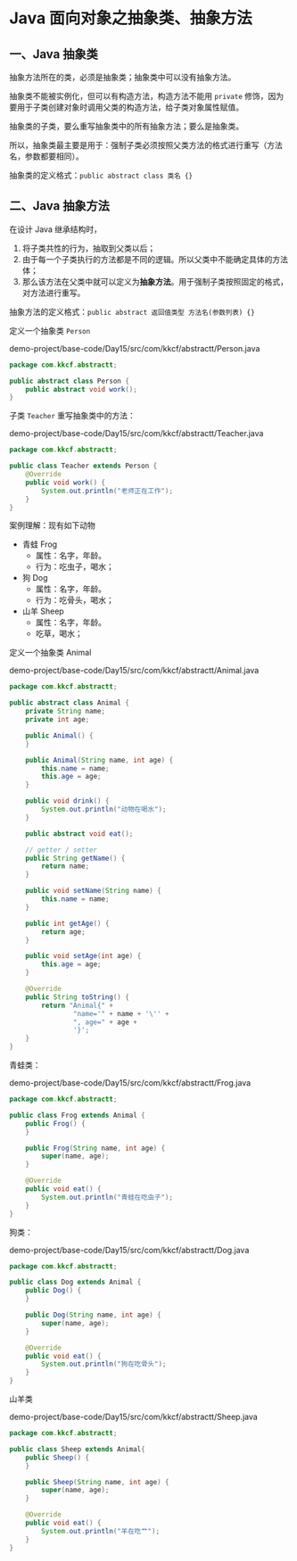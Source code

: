 # Java 面向对象之抽象类、抽象方法

## 一、Java 抽象类

抽象方法所在的类，必须是抽象类；抽象类中可以没有抽象方法。

抽象类不能被实例化，但可以有构造方法，构造方法不能用 `private` 修饰，因为要用于子类创建对象时调用父类的构造方法，给子类对象属性赋值。

抽象类的子类，要么重写抽象类中的所有抽象方法；要么是抽象类。

所以，抽象类最主要是用于：强制子类必须按照父类方法的格式进行重写（方法名，参数都要相同）。

抽象类的定义格式：`public abstract class 类名 {}`

## 二、Java 抽象方法

在设计 Java 继承结构时，

1. 将子类共性的行为，抽取到父类以后；
2. 由于每一个子类执行的方法都是不同的逻辑。所以父类中不能确定具体的方法体；
3. 那么该方法在父类中就可以定义为**抽象方法**。用于强制子类按照固定的格式，对方法进行重写。

抽象方法的定义格式：`public abstract 返回值类型 方法名(参数列表) {}`

定义一个抽象类 `Person`

demo-project/base-code/Day15/src/com/kkcf/abstractt/Person.java

```java
package com.kkcf.abstractt;

public abstract class Person {
    public abstract void work();
}
```

子类 `Teacher` 重写抽象类中的方法：

demo-project/base-code/Day15/src/com/kkcf/abstractt/Teacher.java

```java
package com.kkcf.abstractt;

public class Teacher extends Person {
    @Override
    public void work() {
        System.out.println("老师正在工作");
    }
}
```

案例理解：现有如下动物

- 青蛙 Frog
  - 属性：名字，年龄。
  - 行为：吃虫子，喝水；
- 狗 Dog
  - 属性：名字，年龄。
  - 行为：吃骨头，喝水；
- 山羊 Sheep
  - 属性：名字，年龄。
  - 吃草，喝水；

定义一个抽象类 Animal

demo-project/base-code/Day15/src/com/kkcf/abstractt/Animal.java

```java
package com.kkcf.abstractt;

public abstract class Animal {
    private String name;
    private int age;

    public Animal() {
    }

    public Animal(String name, int age) {
        this.name = name;
        this.age = age;
    }

    public void drink() {
        System.out.println("动物在喝水");
    }

    public abstract void eat();

    // getter / setter
    public String getName() {
        return name;
    }

    public void setName(String name) {
        this.name = name;
    }

    public int getAge() {
        return age;
    }

    public void setAge(int age) {
        this.age = age;
    }

    @Override
    public String toString() {
        return "Animal{" +
                "name='" + name + '\'' +
                ", age=" + age +
                '}';
    }
}
```

青蛙类：

demo-project/base-code/Day15/src/com/kkcf/abstractt/Frog.java

```java
package com.kkcf.abstractt;

public class Frog extends Animal {
    public Frog() {
    }

    public Frog(String name, int age) {
        super(name, age);
    }

    @Override
    public void eat() {
        System.out.println("青蛙在吃虫子");
    }
}
```

狗类：

demo-project/base-code/Day15/src/com/kkcf/abstractt/Dog.java

```java
package com.kkcf.abstractt;

public class Dog extends Animal {
    public Dog() {
    }

    public Dog(String name, int age) {
        super(name, age);
    }

    @Override
    public void eat() {
        System.out.println("狗在吃骨头");
    }
}
```

山羊类

demo-project/base-code/Day15/src/com/kkcf/abstractt/Sheep.java

```java
package com.kkcf.abstractt;

public class Sheep extends Animal{
    public Sheep() {
    }

    public Sheep(String name, int age) {
        super(name, age);
    }

    @Override
    public void eat() {
        System.out.println("羊在吃艹");
    }
}
```
